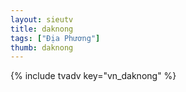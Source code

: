 ```yaml
---
layout: sieutv
title: daknong
tags: ["Địa Phương"]
thumb: daknong
---
```

{% include tvadv key="vn_daknong" %}